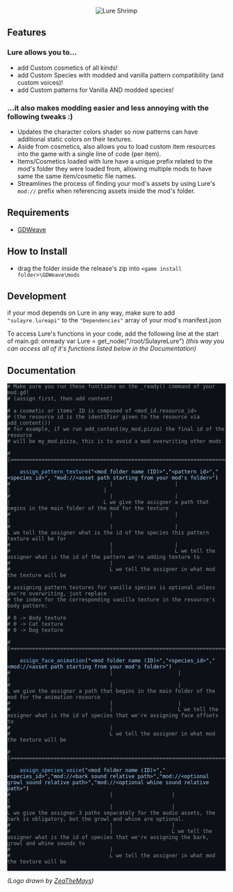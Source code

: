<p align="center">
  <img src="https://cdn.discordapp.com/attachments/1297612591656341504/1297617737081950278/image.png?ex=67169431&is=671542b1&hm=e3c6bfd6c059e17549c7185b80347e86665b3f27139c986d9f8493027fc4a8d6&" alt="Lure Shrimp"/>
</p>

## Features
### Lure allows you to...
- add Custom cosmetics of all kinds!
- add Custom Species with modded and vanilla pattern compatibility (and custom voices)!
- add Custom patterns for Vanilla AND modded species!

### ...it also makes modding easier and less annoying with the following tweaks :)
- Updates the character colors shader so now patterns can have additional static colors on their textures.
- Aside from cosmetics, also allows you to load custom item resources into the game with a single line of code (per item).
- Items/Cosmetics loaded with lure have a unique prefix related to the mod's folder they were loaded from, allowing multiple mods to have same the same item/cosmetic file names.
- Streamlines the process of finding your mod's assets by using Lure's ```mod://``` prefix when referencing assets inside the mod's folder.

## Requirements
- [GDWeave](https://github.com/NotNite/GDWeave/tree/main)

## How to Install
- drag the folder inside the release's zip into ```<game install folder>\GDWeave\mods```

## Development
if your mod depends on Lure in any way, make sure to add ```"sulayre.lureapi"``` to the ```"Dependencies"``` array of your mod's manifest.json

To access Lure's functions in your code, add the following line at the start of main.gd:
  onready var Lure = get_node("/root/SulayreLure")
*(this way you can access all of it's functions listed below in the Documentation)*

## Documentation

<pre class="github-dark-default" style="background-color:#0d1117;color:#e6edf3" tabindex="0"><code><div class="line"><span style="color:#8B949E"># Make sure you run these functions on the _ready() command of your mod.gd!</span></div><div class="line"><span style="color:#8B949E"># (assign first, then add content)</span></div><div class="line">
</div><div class="line"><span style="color:#8B949E"># a cosmetic or items' ID is composed of &#x3C;mod_id.resource_id></span></div><div class="line"><span style="color:#8B949E"># (the resource id is the identifier given to the resource via add_content())</span></div><div class="line"><span style="color:#8B949E"># for example, if we run add_content(my_mod,pizza) the final id of the resource</span></div><div class="line"><span style="color:#8B949E"># will be my_mod.pizza, this is to avoid a mod overwriting other mods</span></div><div class="line">
</div><div class="line"><span style="color:#8B949E">#[==================================================================================================]</span></div><div class="line">
</div><div class="line"><span style="color:#79C0FF">	assign_pattern_texture</span><span style="color:#E6EDF3">(</span><span style="color:#A5D6FF">"&#x3C;mod folder name (ID)>"</span><span style="color:#E6EDF3">,</span><span style="color:#A5D6FF">"&#x3C;pattern id>"</span><span style="color:#E6EDF3">,</span><span style="color:#A5D6FF">"&#x3C;species id>"</span><span style="color:#E6EDF3">, </span><span style="color:#A5D6FF">"mod://&#x3C;asset path starting from your mod's folder>"</span><span style="color:#E6EDF3">)</span></div><div class="line"><span style="color:#8B949E">#                                |                    |               |                              |</span></div><div class="line"><span style="color:#8B949E">#                                |                    |               |                              L we give the assigner a path that begins in the main folder of the mod for the texture</span></div><div class="line"><span style="color:#8B949E">#                                |                    |               |</span></div><div class="line"><span style="color:#8B949E">#                                |                    |               L we tell the assigner what is the id of the species this pattern texture will be for</span></div><div class="line"><span style="color:#8B949E">#                                |                    |               </span></div><div class="line"><span style="color:#8B949E">#                                |                    L we tell the assigner what is the id of the pattern we're adding texture to</span></div><div class="line"><span style="color:#8B949E">#                                |</span></div><div class="line"><span style="color:#8B949E">#                                L we tell the assigner in what mod the texture will be</span></div><div class="line">
</div><div class="line"><span style="color:#8B949E"># assigning pattern textures for vanilla species is optional unless you're overwriting, just replace</span></div><div class="line"><span style="color:#8B949E"># the index for the corresponding vanilla texture in the resource's body pattern:</span></div><div class="line">
</div><div class="line"><span style="color:#8B949E"># 0 -> Body texture</span></div><div class="line"><span style="color:#8B949E"># 0 -> Cat texture</span></div><div class="line"><span style="color:#8B949E"># 0 -> Dog texture</span></div><div class="line">
</div><div class="line"><span style="color:#8B949E">#[==================================================================================================]</span></div><div class="line">
</div><div class="line"><span style="color:#79C0FF">	assign_face_animation</span><span style="color:#E6EDF3">(</span><span style="color:#A5D6FF">"&#x3C;mod folder name (ID)>"</span><span style="color:#E6EDF3">,</span><span style="color:#A5D6FF">"&#x3C;species_id>"</span><span style="color:#E6EDF3">,</span><span style="color:#A5D6FF">"&#x3C;mod://&#x3C;asset path starting from your mod's folder>"</span><span style="color:#E6EDF3">)</span></div><div class="line"><span style="color:#8B949E">#                                |                     |                           |                                               </span></div><div class="line"><span style="color:#8B949E">#                                |                     |                           L we give the assigner a path that begins in the main folder of the mod for the animation resource</span></div><div class="line"><span style="color:#8B949E">#                                |                     |               </span></div><div class="line"><span style="color:#8B949E">#                                |                     L we tell the assigner what is the id of species that we're assigning face offsets to</span></div><div class="line"><span style="color:#8B949E">#                                |</span></div><div class="line"><span style="color:#8B949E">#                                L we tell the assigner in what mod the texture will be</span></div><div class="line">
</div><div class="line"><span style="color:#8B949E">#[==================================================================================================]</span></div><div class="line">
</div><div class="line"><span style="color:#79C0FF">	assign_species_voice</span><span style="color:#E6EDF3">(</span><span style="color:#A5D6FF">"&#x3C;mod folder name (ID)>"</span><span style="color:#E6EDF3">,</span><span style="color:#A5D6FF">"&#x3C;species_id>"</span><span style="color:#E6EDF3">,</span><span style="color:#A5D6FF">"mod://&#x3C;bark sound relative path>"</span><span style="color:#E6EDF3">,</span><span style="color:#A5D6FF">"mod://&#x3C;optional growl sound relative path>"</span><span style="color:#E6EDF3">,</span><span style="color:#A5D6FF">"mod://&#x3C;optional whine sound relative path>"</span><span style="color:#E6EDF3">)</span></div><div class="line"><span style="color:#8B949E">#                                |                   |                           |                                               </span></div><div class="line"><span style="color:#8B949E">#                                |                   |                           L we give the assigner 3 paths separately for the audio assets, the bark is obligatory, but the growl and whine are optional.</span></div><div class="line"><span style="color:#8B949E">#                                |                   |               </span></div><div class="line"><span style="color:#8B949E">#                                |                   L we tell the assigner what is the id of species that we're assigning the bark, growl and whine sounds to</span></div><div class="line"><span style="color:#8B949E">#                                |</span></div><div class="line"><span style="color:#8B949E">#                                L we tell the assigner in what mod the texture will be</span></div><div class="line">
</div></code></pre>

*(Logo drawn by [ZeaTheMays](https://github.com/ZeaTheMays))*
